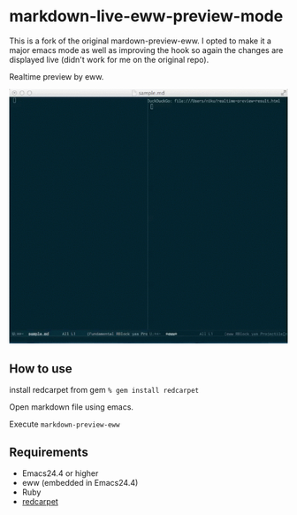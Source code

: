 # markdown-live-eww-preview-mode

This is a fork of the original mardown-preview-eww. I opted to make it a major emacs
mode as well as improving the hook so again the changes are displayed live (didn't 
work for me on the original repo).

Realtime preview by eww.

![markdown-preview-eww.gif](image/markdown-preview-eww.gif)

## How to use

install redcarpet from gem `% gem install redcarpet`

Open markdown file using emacs.

Execute `markdown-preview-eww`

## Requirements

- Emacs24.4 or higher
- eww (embedded in Emacs24.4)
- Ruby
- [redcarpet](https://github.com/vmg/redcarpet)
